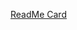

 [ReadMe Card](https://github-readme-stats.vercel.app/api/pin/?username=sameer882000&theme=radical&repo=webapp-boilerplate)
